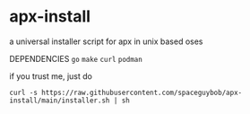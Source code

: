 # apx-install
a universal installer script for apx in unix based oses

DEPENDENCIES
``` go ``` ``` make ``` ``` curl ``` ``` podman ```

if you trust me, just do
```
curl -s https://raw.githubusercontent.com/spaceguybob/apx-install/main/installer.sh | sh
```
